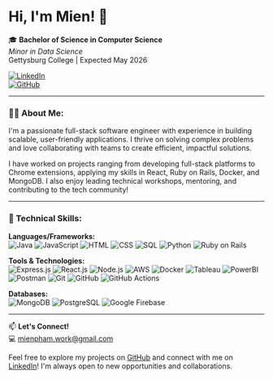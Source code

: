 # Hi, I'm Mien! 👋

🎓 **Bachelor of Science in Computer Science**  
*Minor in Data Science*  
Gettysburg College | Expected May 2026

[![LinkedIn](https://img.shields.io/badge/LinkedIn-MienPham-blue)](https://www.linkedin.com/in/mien-pham)  
[![GitHub](https://img.shields.io/badge/GitHub-mienpham04-black)](https://github.com/mienpham04)

---

### 👩‍💻 About Me:
I'm a passionate full-stack software engineer with experience in building scalable, user-friendly applications. I thrive on solving complex problems and love collaborating with teams to create efficient, impactful solutions.

I have worked on projects ranging from developing full-stack platforms to Chrome extensions, applying my skills in React, Ruby on Rails, Docker, and MongoDB. I also enjoy leading technical workshops, mentoring, and contributing to the tech community!

---

### 🚀 Technical Skills:

**Languages/Frameworks:**  
![Java](https://img.shields.io/badge/Java-007396?style=flat&logo=java&logoColor=white)
![JavaScript](https://img.shields.io/badge/JavaScript-F7DF1E?style=flat&logo=javascript&logoColor=black)
![HTML](https://img.shields.io/badge/HTML5-E34F26?style=flat&logo=html5&logoColor=white)
![CSS](https://img.shields.io/badge/CSS3-1572B6?style=flat&logo=css3&logoColor=white)
![SQL](https://img.shields.io/badge/SQL-003B57?style=flat&logo=postgresql&logoColor=white)
![Python](https://img.shields.io/badge/Python-3776AB?style=flat&logo=python&logoColor=white)
![Ruby on Rails](https://img.shields.io/badge/Ruby_on_Rails-CC0000?style=flat&logo=rubyonrails&logoColor=white)

**Tools & Technologies:**  
![Express.js](https://img.shields.io/badge/Express.js-000000?style=flat&logo=express&logoColor=white)
![React.js](https://img.shields.io/badge/React-20232A?style=flat&logo=react&logoColor=61DAFB)
![Node.js](https://img.shields.io/badge/Node.js-43853D?style=flat&logo=node.js&logoColor=white)
![AWS](https://img.shields.io/badge/Amazon_AWS-232F3E?style=flat&logo=amazon-aws&logoColor=white)
![Docker](https://img.shields.io/badge/Docker-2496ED?style=flat&logo=docker&logoColor=white)
![Tableau](https://img.shields.io/badge/Tableau-E97627?style=flat&logo=tableau&logoColor=white)
![PowerBI](https://img.shields.io/badge/Power_BI-F2C811?style=flat&logo=powerbi&logoColor=black)
![Postman](https://img.shields.io/badge/Postman-FF6C37?style=flat&logo=postman&logoColor=white)
![Git](https://img.shields.io/badge/Git-F05032?style=flat&logo=git&logoColor=white)
![GitHub](https://img.shields.io/badge/GitHub-181717?style=flat&logo=github&logoColor=white)
![GitHub Actions](https://img.shields.io/badge/GitHub_Actions-2088FF?style=flat&logo=github-actions&logoColor=white)

**Databases:**  
![MongoDB](https://img.shields.io/badge/MongoDB-47A248?style=flat&logo=mongodb&logoColor=white)
![PostgreSQL](https://img.shields.io/badge/PostgreSQL-4169E1?style=flat&logo=postgresql&logoColor=white)
![Google Firebase](https://img.shields.io/badge/Firebase-FFCA28?style=flat&logo=firebase&logoColor=black)

---

📫 **Let's Connect!**  
💻 [mienpham.work@gmail.com](mailto:mienpham.work@gmail.com)

Feel free to explore my projects on [GitHub](https://github.com/mienpham04) and connect with me on [LinkedIn](https://linkedin.com/in/mien-pham)! I'm always open to new opportunities and collaborations.
